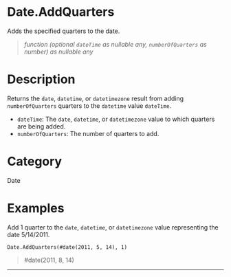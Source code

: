 ﻿# Date.AddQuarters
Adds the specified quarters to the date.
> _function (optional <code>dateTime</code> as nullable any, <code>numberOfQuarters</code> as number) as nullable any_
# Description 
Returns the <code>date</code>, <code>datetime</code>, or <code>datetimezone</code> result from adding <code>numberOfQuarters</code> quarters to the <code>datetime</code> value <code>dateTime</code>.
      <ul>
      <li><code>dateTime</code>: The <code>date</code>, <code>datetime</code>, or <code>datetimezone</code> value to which quarters are being added.</li>
      <li><code>numberOfQuarters</code>: The number of quarters to add.</li>
      </ul>
# Category 
Date
# Examples 
Add 1 quarter to the <code>date</code>, <code>datetime</code>, or <code>datetimezone</code> value representing the date 5/14/2011.
```
Date.AddQuarters(#date(2011, 5, 14), 1)
```
> #date(2011, 8, 14)
***
